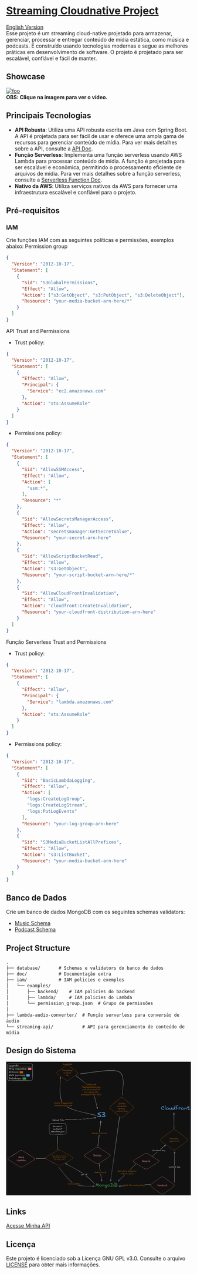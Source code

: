 # [Streaming Cloudnative Project](http://d130vf1311tsqd.cloudfront.net/swagger-ui/index.html)
[English Version](../README.md)   
Esse projeto é um streaming cloud-native projetado para armazenar, gerenciar, processar e entregar conteúdo de mídia estática, como música e podcasts. É construído usando tecnologias modernas e segue as melhores práticas em desenvolvimento de software. O projeto é projetado para ser escalável, confiável e fácil de manter.

## Showcase
[![foo](https://gyazo.com/6a405dd0c5f09bd26a5e3b5cb3548c23.png)](https://streamable.com/b8pheo)     
**OBS: Clique na imagem para ver o vídeo.**

## Principais Tecnologias
- **API Robusta**: Utiliza uma API robusta escrita em Java com Spring Boot. A API é projetada para ser fácil de usar e oferece uma ampla gama de recursos para gerenciar conteúdo de mídia. Para ver mais detalhes sobre a API, consulte a [API Doc](https://github.com/LuigiPereira1709/streaming-api/blob/main/doc/README_pt.md).  
- **Função Serverless**: Implementa uma função serverless usando AWS Lambda para processar conteúdo de mídia. A função é projetada para ser escalável e econômica, permitindo o processamento eficiente de arquivos de mídia. Para ver mais detalhes sobre a função serverless, consulte a [Serverless Function Doc](https://github.com/LuigiPereira1709/lambda-audio-converter/blob/main/doc/README_pt.md).     
- **Nativo da AWS**: Utiliza serviços nativos da AWS para fornecer uma infraestrutura escalável e confiável para o projeto.

## Pré-requisitos
### IAM
Crie funções IAM com as seguintes políticas e permissões, exemplos abaixo:
Permission group
```json
{
  "Version": "2012-10-17",
  "Statement": [
    {
      "Sid": "S3GlobalPermissions",
      "Effect": "Allow",
      "Action": ["s3:GetObject", "s3:PutObject", "s3:DeleteObject"],
      "Resource": "your-media-bucket-arn-here/*"
    }
  ]
}
```

API Trust and Permissions
- Trust policy:
```json
{
  "Version": "2012-10-17",
  "Statement": [
    {
      "Effect": "Allow",
      "Principal": {
        "Service": "ec2.amazonaws.com"
      },
      "Action": "sts:AssumeRole"
    }
  ]
}
```
- Permissions policy:
```json
{
  "Version": "2012-10-17",
  "Statement": [
    {
      "Sid": "AllowSSMAccess",
      "Effect": "Allow",
      "Action": [
        "ssm:*",
      ],
      "Resource": "*"
    },
    {
      "Sid": "AllowSecretsManagerAccess",
      "Effect": "Allow",
      "Action": "secretsmanager:GetSecretValue",
      "Resource": "your-secret-arn-here"
    },
    {
      "Sid": "AllowScriptBucketRead",
      "Effect": "Allow",
      "Action": "s3:GetObject",
      "Resource": "your-script-bucket-arn-here/*"
    },
    {
      "Sid": "AllowCloudFrontInvalidation",
      "Effect": "Allow",
      "Action": "cloudfront:CreateInvalidation",
      "Resource": "your-cloudfront-distribution-arn-here"
    }
  ]
}
```

Função Serverless Trust and Permissions
- Trust policy:
```json
{
  "Version": "2012-10-17",
  "Statement": [
    {
      "Effect": "Allow",
      "Principal": {
        "Service": "lambda.amazonaws.com"
      },
      "Action": "sts:AssumeRole"
    }
  ]
}
```
- Permissions policy:
```json
{
  "Version": "2012-10-17",
  "Statement": [
    {
      "Sid": "BasicLambdaLogging",
      "Effect": "Allow",
      "Action": [
        "logs:CreateLogGroup",
        "logs:CreateLogStream",
        "logs:PutLogEvents"
      ],
      "Resource": "your-log-group-arn-here"
    },
    {
      "Sid": "S3MediaBucketListAllPrefixes",
      "Effect": "Allow",
      "Action": "s3:ListBucket",
      "Resource": "your-media-bucket-arn-here"
    }
  ]
}
```

## Banco de Dados
Crie um banco de dados MongoDB com os seguintes schemas validators:
- [Music Schema](database/music_schema.js)
- [Podcast Schema](database/podcast_schema.js)

## Project Structure
```plaintext
.
├── database/       # Schemas e validators do banco de dados
├── doc/            # Documentação extra
├── iam/            # IAM policies e exemplos 
│   └── examples/
│       ├── backend/    # IAM policies do backend 
│       ├── lambda/     # IAM policies do Lambda 
│       └── permission_group.json  # Grupo de permissões 
│
├── lambda-audio-converter/  # Função serverless para conversão de áudio 
└── streaming-api/           # API para gerenciamento de conteúdo de mídia 
```

## Design do Sistema
![Design do Sistema](system_design_v1.png)

## Links 
[Acesse Minha API](http://d130vf1311tsqd.cloudfront.net/swagger-ui/index.html)

## Licença
Este projeto é licenciado sob a Licença GNU GPL v3.0. Consulte o arquivo [LICENSE](../LICENSE.txt) para obter mais informações. 

